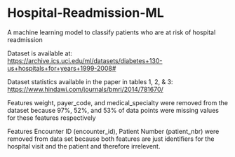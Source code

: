 # Hospital-Readmission-ML
A machine learning model to classify patients who are at risk of hospital readmission

Dataset is available at: https://archive.ics.uci.edu/ml/datasets/diabetes+130-us+hospitals+for+years+1999-2008#

Dataset statistics available in the paper in tables 1, 2, & 3: https://www.hindawi.com/journals/bmri/2014/781670/

Features weight, payer_code, and medical_specialty were removed from the dataset because 97%, 52%, and 53% of data points were missing values for these features respectively

Features Encounter ID (encounter_id), Patient Number (patient_nbr) were removed from data set because both features are just identifiers for the hospital visit and the patient and therefore irrelevent. 
